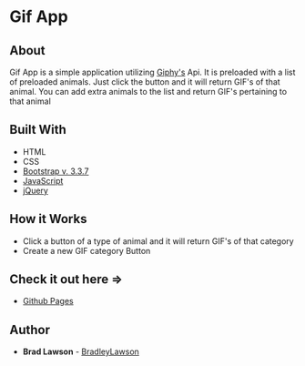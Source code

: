 # Gif App

## About

Gif App is a simple application utilizing [Giphy's](https://giphy.com/) Api. It is preloaded with a list of preloaded animals. Just click the button and it will return GIF's of that animal. You can add extra animals to the list and return GIF's pertaining to that animal

## Built With 

* HTML
* CSS
* [Bootstrap v. 3.3.7](http://getbootstrap.com/docs/3.3/) 
* [JavaScript](https://www.javascript.com/) 
* [jQuery](http://jquery.com/)


## How it Works

* Click a button of a type of animal and it will return GIF's of that category
* Create a new GIF category Button 

## Check it out here =>

* [Github Pages](https://bradleylawson.github.io/GifApp/)


## Author

* **Brad Lawson** - [BradleyLawson](https://github.com/BradleyLawson)